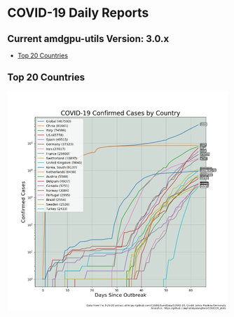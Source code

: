 # COVID-19 Daily Reports

## Current amdgpu-utils Version: 3.0.x
 - [Top 20 Countries](#top-20-countries)


## Top 20 Countries
![](confirmed_country.png)

